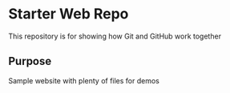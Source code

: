 # Starter Web Repo

This repository is for showing how Git and GitHub work together

## Purpose

Sample website with plenty of files for demos